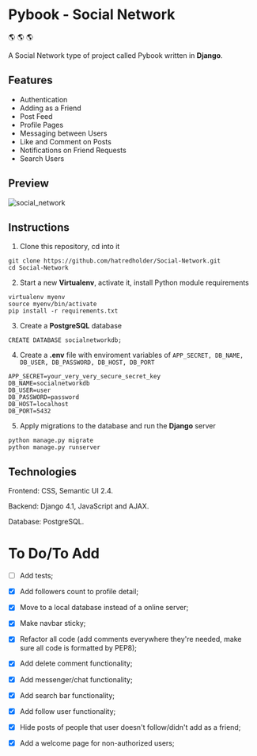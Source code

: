 # Pybook - Social Network

:earth_americas: :earth_americas: :earth_americas:

A Social Network type of project called Pybook written in **Django**.

## Features

- Authentication
- Adding as a Friend
- Post Feed
- Profile Pages
- Messaging between Users
- Like and Comment on Posts
- Notifications on Friend Requests
- Search Users

## Preview

![social_network](https://user-images.githubusercontent.com/86254474/175503144-70b07513-1a24-400a-80ce-bd8669167660.png)

## Instructions

1. Clone this repository, cd into it

```
git clone https://github.com/hatredholder/Social-Network.git
cd Social-Network
```    

2. Start a new **Virtualenv**, activate it, install Python module requirements

```
virtualenv myenv
source myenv/bin/activate
pip install -r requirements.txt
```  
3. Create a **PostgreSQL** database

```
CREATE DATABASE socialnetworkdb;
```

4. Create a **.env** file with enviroment variables of `APP_SECRET, DB_NAME, DB_USER, DB_PASSWORD, DB_HOST, DB_PORT`

```
APP_SECRET=your_very_very_secure_secret_key
DB_NAME=socialnetworkdb
DB_USER=user
DB_PASSWORD=password
DB_HOST=localhost
DB_PORT=5432
``` 

5. Apply migrations to the database and run the **Django** server 

```
python manage.py migrate 
python manage.py runserver
```  

## Technologies

Frontend: CSS, Semantic UI 2.4.

Backend: Django 4.1, JavaScript and AJAX.

Database: PostgreSQL.

# To Do/To Add

- [ ] Add tests;

- [x] Add followers count to profile detail;

- [x] Move to a local database instead of a online server;

- [x] Make navbar sticky;

- [x] Refactor all code (add comments everywhere they're needed, make sure all code is formatted by PEP8);

- [x] Add delete comment functionality; 

- [x] Add messenger/chat functionality;

- [x] Add search bar functionality;

- [x] Add follow user functionality;

- [x] Hide posts of people that user doesn't follow/didn't add as a friend;

- [x] Add a welcome page for non-authorized users;
